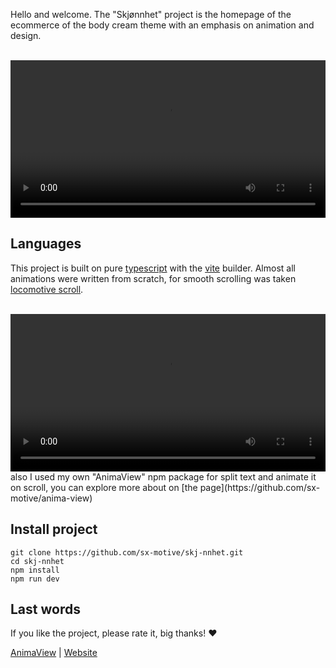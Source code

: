 Hello and welcome. The "Skjønnhet" project is the homepage of the ecommerce of the body cream theme with an emphasis on animation and design.

<br>

<video width="100%" controls autoplay mute>
  <source src="https://github.com/sx-motive/skj-nnhet/blob/master/public/readme/welcome.mp4" type="video/mp4">
</video>

<br>

## Languages

This project is built on pure [typescript](https://www.typescriptlang.org/) with the [vite](https://vitejs.dev/) builder. Almost all animations were written from scratch, for smooth scrolling was taken [locomotive scroll](https://github.com/locomotivemtl/locomotive-scroll).

<br>
<video width="100%" controls autoplay mute>
  <source src="https://github.com/sx-motive/skj-nnhet/blob/master/public/readme/animations.webm" type="video/webm">
</video>

<br>
also I used my own "AnimaView" npm package for split text and animate it on scroll, you can explore more about on [the page](https://github.com/sx-motive/anima-view)

<br>

## Install project

```
git clone https://github.com/sx-motive/skj-nnhet.git
cd skj-nnhet
npm install
npm run dev
```

## Last words

If you like the project, please rate it, big thanks! ❤️

[AnimaView](https://github.com/sx-motive/anima-view) | [Website](https://aesthetic-hotteok-6e4cf2.netlify.app/)
